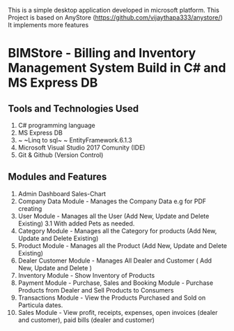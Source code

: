 This is a simple desktop application developed in microsoft platform.
This Project is based on AnyStore (https://github.com/vijaythapa333/anystore/)
It implements more features
# BIMStore - Billing and Inventory Management System Build in C# and MS Express DB

## Tools and Technologies Used
1. C# programming language
2. MS Express DB
3. ~ ~Linq to sql~ ~ EntityFramework.6.1.3
4. Microsoft Visual Studio 2017 Comunity (IDE)
5. Git & Github (Version Control)

## Modules and Features
1. Admin Dashboard Sales-Chart
2. Company Data Module - Manages the Company Data e.g for PDF creating
3. User Module - Manages all the User (Add New, Update and Delete Existing)
3.1 With added Pets as needed.
4. Category Module - Manages all the Category for products (Add New, Update and Delete Existing)
5. Product Module - Manages all the Product (Add New, Update and Delete Existing)
6. Dealer Customer Module - Manages All Dealer and Customer ( Add New, Update and Delete )
7. Inventory Module - Show Inventory of Products
8. Payment Module - Purchase, Sales and Booking Module - Purchase Products from Dealer and Sell Products to Consumers
9. Transactions Module - View the Products Purchased and Sold on Particula dates.
10. Sales Module - View profit, receipts, expenses, open invoices (dealer and customer), paid bills (dealer and customer)
